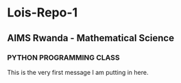 # Lois-Repo-1
## AIMS Rwanda - Mathematical Science
### PYTHON PROGRAMMING CLASS
This is the very first message I am putting in here.

